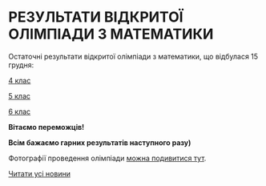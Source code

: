 # РЕЗУЛЬТАТИ ВІДКРИТОЇ ОЛІМПІАДИ З МАТЕМАТИКИ

Остаточні результати відкритої олімпіади з математики, що відбулася 15 грудня:

[4 клас](/files/blog/результати-відкритої-олімпіади-з-математики/результати-4-клас.pdf)

[5 клас](/files/blog/результати-відкритої-олімпіади-з-математики/результати-5-клас.pdf)

[6 клас](/files/blog/результати-відкритої-олімпіади-з-математики/результати-6-клас.pdf)

**Вітаємо переможців!**

**Всім бажаємо гарних результатів наступного разу)**

Фотографії проведення олімпіади [можна подивитися тут](https://drive.google.com/open?id=14tPrlpY_nsVOW1NiMpzmlwnDQEIquVs7).

[Читати усі новини](/news)
